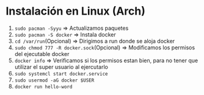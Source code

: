# Instalación en Linux (Arch)


1. `sudo pacman -Syyu` ⇒ Actualizamos paquetes
2. `sudo pacman -S docker` ⇒ Instala docker
3.  `cd /var/run`(Opcional) ⇒ Dirigimos a run donde se aloja docker
4. `sudo chmod 777 -R docker.sock`(Opcional) ⇒ Modificamos los permisos del ejecutable docker
5. `docker info` ⇒ Verificamos si los permisos estan bien, para no tener que utilizar el super usuario al ejercutarlo
6. `sudo systemcl start docker.service`
7. `sudo usermod -aG docker $USER`
8. `docker run hello-word`